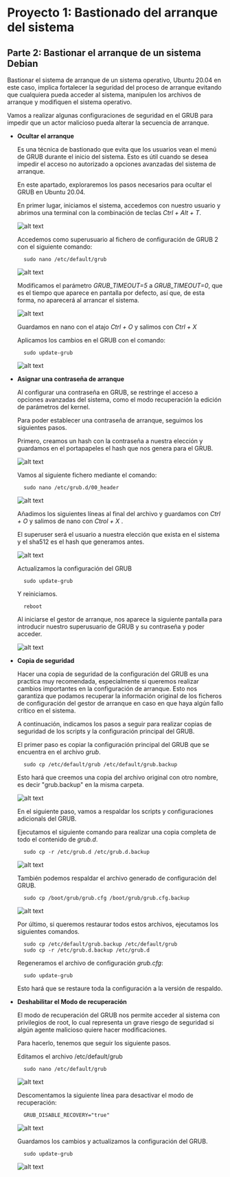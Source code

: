 # Proyecto 1: Bastionado del arranque del sistema

## Parte 2: Bastionar el arranque de un sistema Debian

Bastionar el sistema de arranque de un sistema operativo, Ubuntu 20.04 en este caso, implica fortalecer la seguridad del proceso de arranque evitando que cualquiera pueda acceder al sistema, manipulen los archivos de arranque y modifiquen el sistema operativo.

Vamos a realizar algunas configuraciones de seguridad en el GRUB para impedir que un actor malicioso pueda alterar la secuencia de arranque.

- **Ocultar el arranque**

    Es una técnica de bastionado que evita que los usuarios vean el menú de GRUB durante el inicio del sistema. Esto es útil cuando se desea impedir el acceso no autorizado a opciones avanzadas del sistema de arranque.

    En este apartado, exploraremos los pasos necesarios para ocultar el GRUB en Ubuntu 20.04.

    En primer lugar, iniciamos el sistema, accedemos con nuestro usuario y abrimos una terminal con la combinación de teclas *Ctrl + Alt + T*.

    ![alt text](/imagenes2/image.png)

    Accedemos como superusuario al fichero de configuración de GRUB 2 con el siguiente comando:

        sudo nano /etc/default/grub

    ![alt text](/imagenes2/image-1.png)

    Modificamos el parámetro *GRUB_TIMEOUT=5* a *GRUB_TIMEOUT=0*, que es el tiempo que aparece en pantalla por defecto, así que, de esta forma, no aparecerá al arrancar el sistema.

    ![alt text](/imagenes2/image-2.png)

    Guardamos en nano con el atajo *Ctrl + O* y salimos con *Ctrl + X*

    Aplicamos los cambios en el GRUB con el comando:

        sudo update-grub

    ![alt text](/imagenes2/image-3.png)

- **Asignar una contraseña de arranque**

    Al configurar una contraseña en GRUB, se restringe el acceso a opciones avanzadas del sistema, como el modo recuperación la edición de parámetros del kernel. 

    Para poder establecer una contraseña de arranque, seguimos los siguientes pasos.

    Primero, creamos un hash con la contraseña a nuestra elección y guardamos en el portapapeles el hash que nos genera para el GRUB.

    ![alt text](/imagenes2/image-4.png)

    Vamos al siguiente fichero mediante el comando:

        sudo nano /etc/grub.d/00_header
    
    ![alt text](/imagenes2/image-5.png)

    Añadimos los siguientes líneas al final del archivo y guardamos con *Ctrl + O* y salimos de nano con *Ctrol + X* .

    El superuser será el usuario a nuestra elección que exista en el sistema y el sha512 es el hash que generamos antes.

    ![alt text](/imagenes2/image-6.png)

    Actualizamos la configuración del GRUB

        sudo update-grub

    Y reiniciamos.

        reboot

    Al iniciarse el gestor de arranque, nos aparece la siguiente pantalla para introducir nuestro superusuario de GRUB y su contraseña y poder acceder.

    ![alt text](/imagenes2/image-7.png)

- **Copia de seguridad**

    Hacer una copia de seguridad de la configuración del GRUB es una practica muy recomendada, especialmente si queremos realizar cambios importantes en la configuración de arranque.
    Esto nos garantiza que podamos recuperar la información original de los ficheros de configuración del gestor de arranque en caso en que haya algún fallo crítico en el sistema.
    
    A continuación, indicamos los pasos a seguir para realizar copias de seguridad de los scripts y la configuración principal del GRUB.

    El primer paso es copiar la configuración principal del GRUB que se encuentra en el archivo *grub*.

        sudo cp /etc/default/grub /etc/default/grub.backup
    
    Esto hará que creemos una copia del archivo original con otro nombre, es decir "grub.backup" en la misma carpeta.

    ![alt text](/imagenes2/image-8.png)

    En el siguiente paso, vamos a respaldar los scripts y configuraciones adicionals del GRUB.

    Ejecutamos el siguiente comando para realizar una copia completa de todo el contenido de *grub.d*.

        sudo cp -r /etc/grub.d /etc/grub.d.backup

    ![alt text](/imagenes2/image-9.png)

    También podemos respaldar el archivo generado de configuración del GRUB.

        sudo cp /boot/grub/grub.cfg /boot/grub/grub.cfg.backup
    
    ![alt text](/imagenes2/image-10.png)

    Por último, si queremos restaurar todos estos archivos, ejecutamos los siguientes comandos.

        sudo cp /etc/default/grub.backup /etc/default/grub
        sudo cp -r /etc/grub.d.backup /etc/grub.d

    Regeneramos el archivo de configuración *grub.cfg*:

        sudo update-grub

    Esto hará que se restaure toda la configuración a la versión de respaldo.

- **Deshabilitar el Modo de recuperación**

    El modo de recuperación del GRUB nos permite acceder al sistema con privilegios de root, lo cual representa un grave riesgo de seguridad si algún agente malicioso quiere hacer modificaciones.

    Para hacerlo, tenemos que seguir los siguiente pasos.

    Editamos el archivo /etc/default/grub

        sudo nano /etc/default/grub

    ![alt text](/imagenes2/image-11.png)

    Descomentamos la siguiente línea para desactivar el modo de recuperación:

        GRUB_DISABLE_RECOVERY="true"

    ![alt text](/imagenes2/image-12.png)

    Guardamos los cambios y actualizamos la configuración del GRUB.

        sudo update-grub

    ![alt text](/imagenes2/image-13.png)

    

